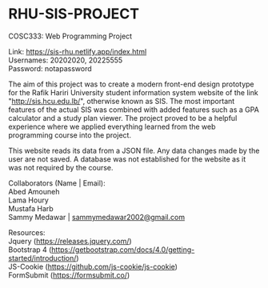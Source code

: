 # RHU-SIS-PROJECT  
  
COSC333: Web Programming Project  

Link: https://sis-rhu.netlify.app/index.html  
Usernames: 20202020, 20225555  
Password: notapassword  
  
The aim of this project was to create a modern front-end design prototype for the Rafik Hariri University student information system website of the link "http://sis.hcu.edu.lb/", otherwise known as SIS. The most important features of the actual SIS was combined with added features such as a GPA calculator and a study plan viewer. The project proved to be a helpful experience where we applied everything learned from the web programming course into the project. 

This website reads its data from a JSON file. Any data changes made by the user are not saved. A database was not established for the website as it was not required by the course.
  
Collaborators (Name | Email):  
Abed Amouneh  
Lama Houry  
Mustafa Harb  
Sammy Medawar | sammymedawar2002@gmail.com  

Resources:  
Jquery (https://releases.jquery.com/)  
Bootstrap 4 (https://getbootstrap.com/docs/4.0/getting-started/introduction/)  
JS-Cookie (https://github.com/js-cookie/js-cookie)  
FormSubmit (https://formsubmit.co/)
